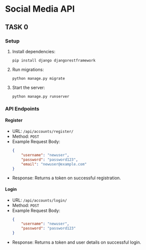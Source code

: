 # Social Media API

## TASK 0
### Setup
1. Install dependencies:
    ```
    pip install django djangorestframework
    ```

2. Run migrations:
    ```
    python manage.py migrate
    ```

3. Start the server:
    ```
    python manage.py runserver
    ```

### API Endpoints

#### Register
- URL: `/api/accounts/register/`
- Method: `POST`
- Example Request Body:
    ```json
    {
        "username": "newuser",
        "password": "password123",
        "email": "newuser@example.com"
    }
    ```
- Response: Returns a token on successful registration.

#### Login
- URL: `/api/accounts/login/`
- Method: `POST`
- Example Request Body:
    ```json
    {
        "username": "newuser",
        "password": "password123"
    }
    ```
- Response: Returns a token and user details on successful login.
